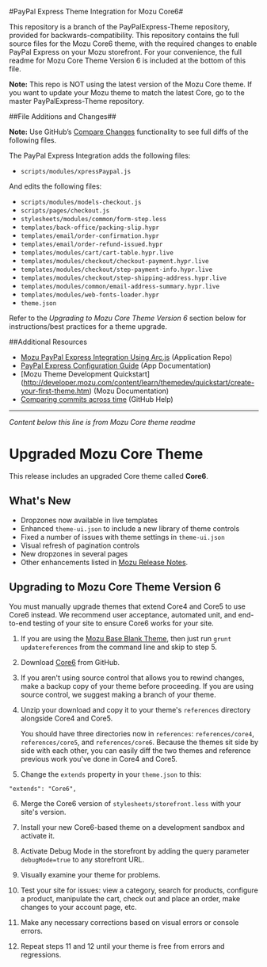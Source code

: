 ﻿#PayPal Express Theme Integration for Mozu Core6#

This repository is a branch of the PayPalExpress-Theme repository, provided for backwards-compatibility. This repository contains the full source files for the Mozu Core6 theme, with the required changes to enable PayPal Express on your Mozu storefront.
For your convenience, the full readme for Mozu Core Theme Version 6 is included at the bottom of this file.

**Note:** This repo is NOT using the latest version of the Mozu Core theme. If you want to update your Mozu theme to match the latest Core, go to the master PayPalExpress-Theme repository.

##File Additions and Changes##

**Note:** Use GitHub’s [Compare Changes](https://help.github.com/articles/comparing-commits-across-time/) functionality to see full diffs of the following files.

The PayPal Express Integration adds the following files:
* `scripts/modules/xpressPaypal.js`

And edits the following files:
* `scripts/modules/models-checkout.js`
* `scripts/pages/checkout.js`
* `stylesheets/modules/common/form-step.less`
* `templates/back-office/packing-slip.hypr`
* `templates/email/order-confirmation.hypr`
* `templates/email/order-refund-issued.hypr`
* `templates/modules/cart/cart-table.hypr.live`
* `templates/modules/checkout/checkout-payment.hypr.live`
* `templates/modules/checkout/step-payment-info.hypr.live`
* `templates/modules/checkout/step-shipping-address.hypr.live`
* `templates/modules/common/email-address-summary.hypr.live`
* `templates/modules/web-fonts-loader.hypr`
* `theme.json`

Refer to the *Upgrading to Mozu Core Theme Version 6* section below for instructions/best practices for a theme upgrade.

##Additional Resources
* [Mozu PayPal Express Integration Using Arc.js](https://github.com/Mozu/PayPal-Express) (Application Repo)
* [PayPal Express Configuration Guide](http://mozu.github.io/IntegrationDocuments/PayPalExpress/Mozu-PayPalExpress-App.htm) (App Documentation)
* [Mozu Theme Development Quickstart] (http://developer.mozu.com/content/learn/themedev/quickstart/create-your-first-theme.htm) (Mozu Documentation)
* [Comparing commits across time](https://help.github.com/articles/comparing-commits-across-time/) (GitHub Help) 

----------------------------------------------------
*Content below this line is from Mozu Core theme readme*

# Upgraded Mozu Core Theme

This release includes an upgraded Core theme called **Core6**.

## What's New

* Dropzones now available in live templates
* Enhanced `theme-ui.json` to include a new library of theme controls
* Fixed a number of issues with theme settings in `theme-ui.json`
* Visual refresh of pagination controls
* New dropzones in several pages
* Other enhancements listed in [Mozu Release Notes](http://info.mozu.com/rs/volusion/images/Mozu-ReleaseNotes-q42014.pdf).

## Upgrading to Mozu Core Theme Version 6

You must manually upgrade themes that extend Core4 and Core5 to use Core6 instead. We recommend user acceptance, automated unit, and end-to-end testing of your site to ensure Core6 works for your site.

1.   If you are using the [Mozu Base Blank Theme](https://github.com/mozu/base-blank-theme), then just run `grunt updatereferences` from the command line and skip to step 5.
2.   Download [Core6](releases) from GitHub.
3.   If you aren't using source control that allows you to rewind changes, make a backup copy of your theme before proceeding. If you are using source control, we suggest making a branch of your theme.
4.  Unzip your download and copy it to your theme's `references` directory alongside Core4 and Core5.

    You should have three directories now in `references`: `references/core4`, `references/core5`, and `references/core6`. Because the themes sit side by side with each other, you can easily diff the two themes and reference previous work you've done in Core4 and Core5.
5.  Change the `extends` property in your `theme.json` to this:
   ```
   "extends": "Core6",
   ```

6.  Merge the Core6 version of `stylesheets/storefront.less` with your site's version.

7.  Install your new Core6-based theme on a development sandbox and activate it.

8.  Activate Debug Mode in the storefront by adding the query parameter `debugMode=true` to any storefront URL.

10. Visually examine your theme for problems. 

11. Test your site for issues: view a category, search for products, configure a product, manipulate the cart, check out and place an order, make changes to your account page, etc.

12. Make any necessary corrections based on visual errors or console errors.

13. Repeat steps 11 and 12 until your theme is free from errors and regressions.


